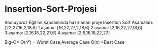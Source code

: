 # Insertion-Sort-Projesi
Kodluyoruz Eğitimi kapsamında hazırlanan proje
Insertion Sort Aşamaları:
[22,27,16,2,18,6]
1.aşama: [16,22,27,2,18,6]
2.aşama: [2,16,22,27,18,6]
3.aşama: [2,16,18,22,27,6]
4.aşama: [2,6,16,18,22,27]

Big-O= O(n²) = Worst Case,Average Case
O(n) =Best Case
